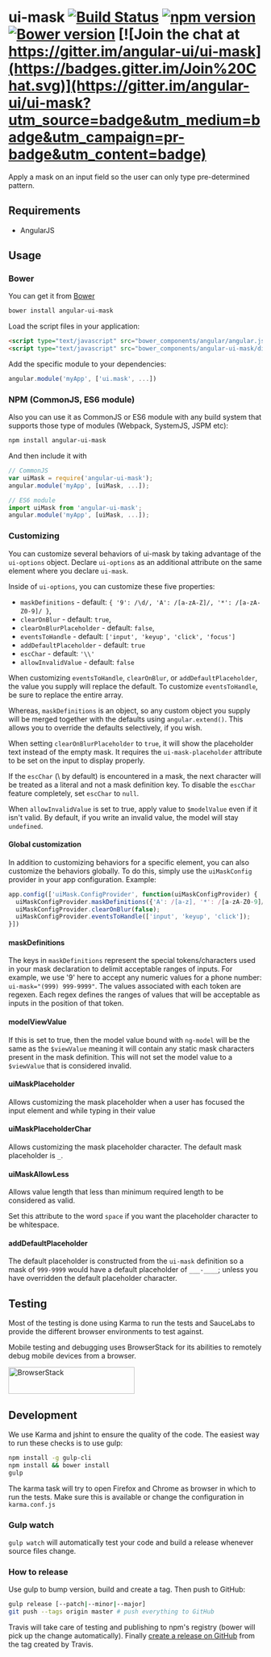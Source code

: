 # ui-mask [![Build Status](https://travis-ci.org/angular-ui/ui-mask.svg?branch=master)](https://travis-ci.org/angular-ui/ui-mask) [![npm version](https://badge.fury.io/js/angular-ui-mask.svg)](http://badge.fury.io/js/angular-ui-mask) [![Bower version](https://badge.fury.io/bo/angular-ui-mask.svg)](http://badge.fury.io/bo/angular-ui-mask) [![Join the chat at https://gitter.im/angular-ui/ui-mask](https://badges.gitter.im/Join%20Chat.svg)](https://gitter.im/angular-ui/ui-mask?utm_source=badge&utm_medium=badge&utm_campaign=pr-badge&utm_content=badge)

Apply a mask on an input field so the user can only type pre-determined pattern.

## Requirements

- AngularJS

## Usage


### Bower

You can get it from [Bower](http://bower.io/)

```sh
bower install angular-ui-mask
```

Load the script files in your application:

```html
<script type="text/javascript" src="bower_components/angular/angular.js"></script>
<script type="text/javascript" src="bower_components/angular-ui-mask/dist/mask.js"></script>
```

Add the specific module to your dependencies:

```javascript
angular.module('myApp', ['ui.mask', ...])
```

### NPM (CommonJS, ES6 module)

Also you can use it as CommonJS or ES6 module with any build system that supports those type of modules (Webpack, SystemJS, JSPM etc):

```sh
npm install angular-ui-mask
```

And then include it with

```javascript
// CommonJS
var uiMask = require('angular-ui-mask');
angular.module('myApp', [uiMask, ...]);
```

```javascript
// ES6 module
import uiMask from 'angular-ui-mask';
angular.module('myApp', [uiMask, ...]);
```

### Customizing
You can customize several behaviors of ui-mask by taking advantage of the `ui-options` object. Declare `ui-options` as an additional attribute on the same element where you declare `ui-mask`.

Inside of `ui-options`, you can customize these five properties:

* `maskDefinitions` - default: `{
                '9': /\d/,
                'A': /[a-zA-Z]/,
                '*': /[a-zA-Z0-9]/
            }`,
* `clearOnBlur` - default: `true`,
* `clearOnBlurPlaceholder` - default: `false`,
* `eventsToHandle` - default: `['input', 'keyup', 'click', 'focus']`
* `addDefaultPlaceholder` - default: `true`
* `escChar` - default: `'\\'`
* `allowInvalidValue` - default: `false`

When customizing `eventsToHandle`, `clearOnBlur`, or `addDefaultPlaceholder`, the value you supply will replace the default. To customize `eventsToHandle`, be sure to replace the entire array.

Whereas, `maskDefinitions` is an object, so any custom object you supply will be merged together with the defaults using `angular.extend()`. This allows you to override the defaults selectively, if you wish.

When setting `clearOnBlurPlaceholder` to `true`, it will show the placeholder text instead of the empty mask. It requires the `ui-mask-placeholder` attribute to be set on the input to display properly.

If the `escChar` (\\ by default) is encountered in a mask, the next character will be treated as a literal and not a mask definition key.  To disable the `escChar` feature completely, set `escChar` to `null`.

When `allowInvalidValue` is set to true, apply value to `$modelValue` even if it isn't valid. By default, if you write an invalid value, the model will stay `undefined`.

#### Global customization
In addition to customizing behaviors for a specific element, you can also customize the behaviors globally. To do this, simply use the `uiMaskConfig` provider in your app configuration. Example:

```javascript
app.config(['uiMask.ConfigProvider', function(uiMaskConfigProvider) {
  uiMaskConfigProvider.maskDefinitions({'A': /[a-z], '*': /[a-zA-Z0-9]/});
  uiMaskConfigProvider.clearOnBlur(false);
  uiMaskConfigProvider.eventsToHandle(['input', 'keyup', 'click']);
}])
```

#### maskDefinitions
The keys in `maskDefinitions` represent the special tokens/characters used in your mask declaration to delimit acceptable ranges of inputs. For example, we use '9' here to accept any numeric values for a phone number: `ui-mask="(999) 999-9999"`. The values associated with each token are regexen. Each regex defines the ranges of values that will be acceptable as inputs in the position of that token.

#### modelViewValue
If this is set to true, then the model value bound with `ng-model` will be the same as the `$viewValue` meaning it will contain any static mask characters present in the mask definition. This will not set the model value to a `$viewValue` that is considered invalid.

#### uiMaskPlaceholder
Allows customizing the mask placeholder when a user has focused the input element and while typing in their value

#### uiMaskPlaceholderChar
Allows customizing the mask placeholder character. The default mask placeholder is `_`.

#### uiMaskAllowLess
Allows value length that less than minimum required length to be considered as valid.

Set this attribute to the word `space` if you want the placeholder character to be whitespace.

#### addDefaultPlaceholder
The default placeholder is constructed from the `ui-mask` definition so a mask of `999-9999` would have a default placeholder of `___-____`; unless you have overridden the default placeholder character.

## Testing

Most of the testing is done using Karma to run the tests and SauceLabs to provide the different browser environments to test against.

Mobile testing and debugging uses BrowserStack for its abilities to remotely debug mobile devices from a browser.

[<img alt="BrowserStack" src="logos/browser-stack.png" height="53" width="250" />](https://www.browserstack.com)

## Development

We use Karma and jshint to ensure the quality of the code.  The easiest way to run these checks is to use gulp:

```sh
npm install -g gulp-cli
npm install && bower install
gulp
```

The karma task will try to open Firefox and Chrome as browser in which to run the tests.  Make sure this is available or change the configuration in `karma.conf.js`


### Gulp watch

`gulp watch` will automatically test your code and build a release whenever source files change.

### How to release

Use gulp to bump version, build and create a tag. Then push to GitHub:

````sh
gulp release [--patch|--minor|--major]
git push --tags origin master # push everything to GitHub
````

Travis will take care of testing and publishing to npm's registry (bower will pick up the change automatically). Finally [create a release on GitHub](https://github.com/angular-ui/ui-mask/releases/new) from the tag created by Travis.
